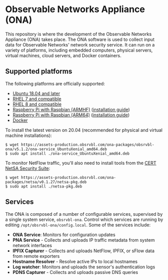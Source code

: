 # Observable Networks Appliance (ONA) #

This repository is where the development of the Observable Networks Appliance (ONA) takes place. The ONA software is used to collect input data for Observable Networks' network security service. It can run on a variety of platforms, including embedded computers, physical servers, virtual machines, cloud servers, and Docker containers.

## Supported platforms

The following platforms are officially supported:

* [Ubuntu 18.04 and later](https://assets-production.obsrvbl.com/ona-packages/obsrvbl-ona/v5.1.2/ona-service_UbuntuXenial_amd64.deb)
* [RHEL 7 and compatible](https://assets-production.obsrvbl.com/ona-packages/obsrvbl-ona/v5.1.2/ona-service_RHEL_7_x86_64.rpm)
* [RHEL 8 and compatible](https://assets-production.obsrvbl.com/ona-packages/obsrvbl-ona/v5.1.2/ona-service_RHEL_8_x86_64.rpm)
* [Raspberry Pi with Raspbian (ARMHF)](https://assets-production.obsrvbl.com/ona-packages/obsrvbl-ona/v5.1.2/ona-service_RaspbianJessie_armhf.deb)
  ([installation guide](raspberry_pi_guide.md))
* [Raspberry Pi with Raspbian (ARM64)](https://assets-production.obsrvbl.com/ona-packages/obsrvbl-ona/v5.1.2/ona-service_RaspbianJessie_aarch64.deb)
  ([installation guide](raspberry_pi_guide.md))
* [Docker](https://github.com/obsrvbl/ona/blob/master/images/docker/Dockerfile)

To install the latest version on 20.04 (recommended for physical and virtual machine installations):

```
$ wget https://assets-production.obsrvbl.com/ona-packages/obsrvbl-ona/v5.1.2/ona-service_UbuntuXenial_amd64.deb
$ sudo apt install ./ona-service_UbuntuXenial_amd64.deb
```

To monitor NetFlow traffic, you'll also need to install tools from the [CERT NetSA Security Suite](https://tools.netsa.cert.org/):

```
$ wget https://assets-production.obsrvbl.com/ona-packages/netsa/v0.1.27/netsa-pkg.deb
$ sudo apt install ./netsa-pkg.deb
```

## Services

The ONA is composed of a number of configurable services, supervised by a single system service, `obsrvbl-ona`.
Control which services are running by editing `/opt/obsrvbl-ona/config.local`.
Some of the services include:

* __ONA Service__: Monitors for configuration updates
* __PNA Service__ - Collects and uploads IP traffic metadata from system network interfaces
* __IPFIX Capturer__ - Collects and uploads NetFlow, IPFIX, or sFlow data from remote exporters
* __Hostname Resolver__ - Resolve active IPs to local hostnames
* __Log watcher__: Monitors and uploads the sensor's authentication logs
* __PDNS Capturer__ - Collects and uploads passive DNS queries
